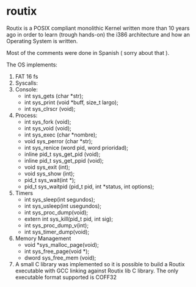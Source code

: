 routix
======

Routix is a POSIX compliant monolithic Kernel written more than 10 years ago in order to learn (trough hands-on) the i386 architecture and how an Operating System is written.

Most of the comments were done in Spanish ( sorry about that ).

The OS implements:
1. FAT 16 fs
1. Syscalls:
 1. Console:   
    - int sys_gets (char *str);
    - int sys_print (void *buff, size_t largo);
    - int sys_clrscr (void);
 2. Process:
    - int sys_fork (void);
    - int sys_void (void);
    - int sys_exec (char *nombre);
    - void sys_perror (char *str);
    - int sys_renice (word pid, word prioridad);
    - inline pid_t sys_get_pid (void);
    - inline pid_t sys_get_ppid (void);
    - void sys_exit (int);
    - void sys_show (int);
    - pid_t sys_wait(int *);
    - pid_t sys_waitpid (pid_t pid, int *status, int options);
 3. Timers
    - int sys_sleep(int segundos);
    - int sys_usleep(int usegundos);
    - int sys_proc_dump(void);
    - extern int sys_kill(pid_t pid, int sig);
    - int sys_proc_dump_v(int);
    - int sys_timer_dump(void);
 4. Memory Management
    - void *sys_malloc_page(void);
    - int sys_free_page(void *);
    - dword sys_free_mem (void);
 5. A small C library was implemented so it is possible to build a Routix executable with GCC linking against Routix lib C library.
The only executable format supported is COFF32
